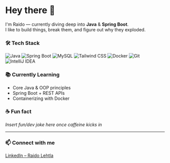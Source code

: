 # Hey there 👋

I'm Raido — currently diving deep into **Java** & **Spring Boot**.  
I like to build things, break them, and figure out why they exploded.

### 🛠️ Tech Stack

![Java](https://img.shields.io/badge/Java-ED8B00?style=flat&logo=java&logoColor=white)
![Spring Boot](https://img.shields.io/badge/Spring_Boot-6DB33F?style=flat&logo=spring-boot&logoColor=white)
![MySQL](https://img.shields.io/badge/MySQL-00000F?style=flat&logo=mysql&logoColor=white)
![Tailwind CSS](https://img.shields.io/badge/Tailwind_CSS-38B2AC?style=flat&logo=tailwind-css&logoColor=white)
![Docker](https://img.shields.io/badge/Docker-2496ED?style=flat&logo=docker&logoColor=white)
![Git](https://img.shields.io/badge/Git-F05032?style=flat&logo=git&logoColor=white)
![IntelliJ IDEA](https://img.shields.io/badge/IntelliJ-000000?style=flat&logo=intellij-idea&logoColor=white)

### 📚 Currently Learning
- Core Java & OOP principles
- Spring Boot + REST APIs
- Containerizing with Docker

### ☕ Fun fact
*Insert fun/dev joke here once caffeine kicks in*

---

### 📫 Connect with me  
[LinkedIn – Raido Lehtla](https://www.linkedin.com/in/raido-lehtla/)
